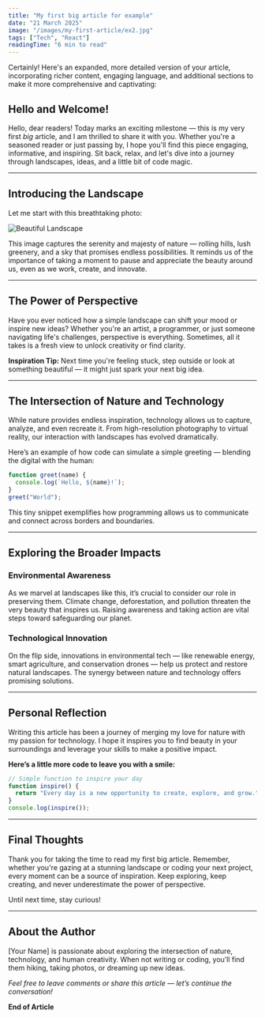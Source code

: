 ```yaml
---
title: "My first big article for example"
date: "21 March 2025"
image: "/images/my-first-article/ex2.jpg"
tags: ["Tech", "React"]
readingTime: "6 min to read"
---
```


Certainly! Here's an expanded, more detailed version of your article, incorporating richer content, engaging language, and additional sections to make it more comprehensive and captivating:

## Hello and Welcome!

Hello, dear readers! Today marks an exciting milestone — this is my very first *big* article, and I am thrilled to share it with you. Whether you're a seasoned reader or just passing by, I hope you'll find this piece engaging, informative, and inspiring. Sit back, relax, and let's dive into a journey through landscapes, ideas, and a little bit of code magic.

---

## Introducing the Landscape

Let me start with this breathtaking photo:

![Beautiful Landscape](/images/my-first-article/ex2.jpg)

This image captures the serenity and majesty of nature — rolling hills, lush greenery, and a sky that promises endless possibilities. It reminds us of the importance of taking a moment to pause and appreciate the beauty around us, even as we work, create, and innovate.

---

## The Power of Perspective

Have you ever noticed how a simple landscape can shift your mood or inspire new ideas? Whether you're an artist, a programmer, or just someone navigating life's challenges, perspective is everything. Sometimes, all it takes is a fresh view to unlock creativity or find clarity.

**Inspiration Tip:** Next time you're feeling stuck, step outside or look at something beautiful — it might just spark your next big idea.

---

## The Intersection of Nature and Technology

While nature provides endless inspiration, technology allows us to capture, analyze, and even recreate it. From high-resolution photography to virtual reality, our interaction with landscapes has evolved dramatically.

Here’s an example of how code can simulate a simple greeting — blending the digital with the human:

```js
function greet(name) {
  console.log(`Hello, ${name}!`);
}
greet("World");
```

This tiny snippet exemplifies how programming allows us to communicate and connect across borders and boundaries.

---

## Exploring the Broader Impacts

### Environmental Awareness

As we marvel at landscapes like this, it’s crucial to consider our role in preserving them. Climate change, deforestation, and pollution threaten the very beauty that inspires us. Raising awareness and taking action are vital steps toward safeguarding our planet.

### Technological Innovation

On the flip side, innovations in environmental tech — like renewable energy, smart agriculture, and conservation drones — help us protect and restore natural landscapes. The synergy between nature and technology offers promising solutions.

---

## Personal Reflection

Writing this article has been a journey of merging my love for nature with my passion for technology. I hope it inspires you to find beauty in your surroundings and leverage your skills to make a positive impact.

**Here’s a little more code to leave you with a smile:**

```js
// Simple function to inspire your day
function inspire() {
  return "Every day is a new opportunity to create, explore, and grow.";
}
console.log(inspire());
```

---

## Final Thoughts

Thank you for taking the time to read my first big article. Remember, whether you're gazing at a stunning landscape or coding your next project, every moment can be a source of inspiration. Keep exploring, keep creating, and never underestimate the power of perspective.

Until next time, stay curious!

---

## About the Author

[Your Name] is passionate about exploring the intersection of nature, technology, and human creativity. When not writing or coding, you’ll find them hiking, taking photos, or dreaming up new ideas.


*Feel free to leave comments or share this article — let’s continue the conversation!*



**End of Article**
